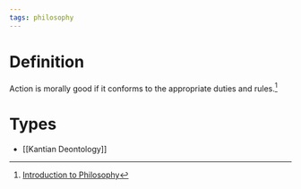 ```yaml
---
tags: philosophy
---
```


# Definition

Action is morally good if it conforms to the appropriate duties and rules.[^1]

# Types
- [[Kantian Deontology]]

[^1]: [Introduction to Philosophy](zotero://open-pdf/library/items/M84L5RRJ?page=280)